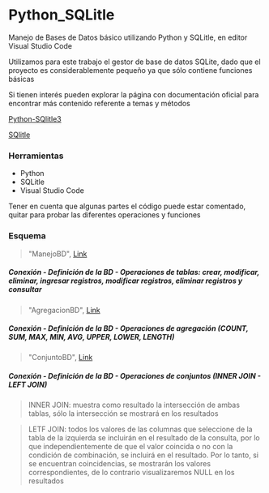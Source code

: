 # Python_SQLitle
Manejo de Bases de Datos básico utilizando Python y SQLitle, en editor Visual Studio Code

Utilizamos para este trabajo el gestor de base de datos SQLite, dado que el proyecto es considerablemente pequeño ya que sólo contiene funciones básicas

Si tienen interés pueden explorar la página con documentación oficial para encontrar más contenido referente a temas y métodos

[Python-SQlitle3](https://docs.python.org/es/3/library/sqlite3.html)

[SQlitle](https://www.sqlite.org/whentouse.html)



### Herramientas

- Python
- SQLitle
- Visual Studio Code

Tener en cuenta que algunas partes el código puede estar comentado, quitar para probar las diferentes operaciones y funciones


### Esquema

> "ManejoBD", [Link](https://github.com/noemack/Python_SQLitle/blob/main/ManejoBD.py)

##### Conexión - Definición de la BD - Operaciones de tablas: crear, modificar, eliminar, ingresar registros, modificar registros, eliminar registros y consultar



> "AgregacionBD", [Link](https://github.com/noemack/Python_SQLitle/blob/main/AgregacionBD.py)

##### Conexión - Definición de la BD - Operaciones de agregación (COUNT, SUM, MAX, MIN, AVG, UPPER, LOWER, LENGTH)

> "ConjuntoBD", [Link](https://github.com/noemack/Python_SQLitle/blob/main/ConjuntoBD.py)

##### Conexión - Definición de la BD - Operaciones de conjuntos (INNER JOIN - LEFT JOIN)
> INNER JOIN: muestra como resultado la intersección de ambas tablas, sólo la intersección se mostrará en los resultados

> LETF JOIN: todos los valores de las columnas que seleccione de la tabla de la izquierda se incluirán en el resultado de la consulta, por lo que independientemente de que el valor coincida o no con la condición de combinación, se incluirá en el resultado. Por lo tanto, si se encuentran coincidencias, se mostrarán los valores correspondientes, de lo contrario visualizaremos NULL en los resultados

